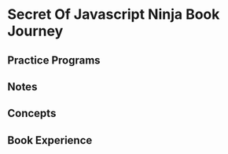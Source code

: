 # Secret Of Javascript Ninja Book Journey

## Practice Programs
## Notes
## Concepts
## Book Experience
